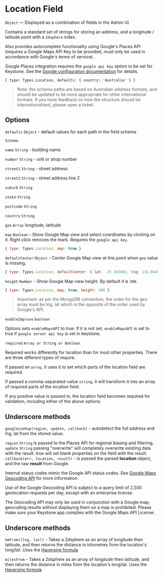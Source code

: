 # Location Field

`Object` — Displayed as a combination of fields in the Admin UI

Contains a standard set of strings for storing an address, and a longitude / latitude point with a `2dsphere` index.

Also provides autocomplete functionality using Google's Places API (requires a Google Maps API Key to be provided, must only be used in accordance with Google's terms of service).

Google Places integration requires the `google api key` option to be set for Keystone. See the [Google configuration documentation](http://v4.keystonejs.com/docs/configuration/#services-google) for details.

```
{ type: Types.Location, defaults: { country: 'Australia' } }
```

> Note: the schema paths are based on Australian address formats, and should be updated to be more appropriate for other international formats. If you have feedback on how the structure should be internationalised, please open a ticket.

## Options

`defaults` `Object` - default values for each path in the field schema

`Schema`

`name` `String` - building name

`number` `String` - unit or shop number

`street1` `String` - street address

`street2` `String` - street address line 2

`suburb` `String`

`state` `String`

`postcode` `String`

`country` `String`

`geo` `Array` longitude, latitude

`map` `Boolean` - Show Google Map view and select coordinates by clicking on it. Right click removes the mark. Requires the `google api key`.

```js
{ type: Types.Location, map: true }
```

`defaultCenter` `Object` - Center Google Map view at this point when `geo` value is missing.

```js
{ type: Types.Location, defaultCenter: { lat: -25.363882, lng: 131.044922 } }
```

`height` `Number` - Show Google Map view height. By default it is `300`.

```js
{ type: Types.Location, map: true, height: 400 }
```

> Important: as per the MongoDB convention, the order for the geo array must be lng, lat which is the opposite of the order used by Google's API.

`enableImprove` `boolean`

Options sets `enableMapsAPI` to true. If it is not set, `enableMapsAPI` is set to true if `google server api key` is set in keystone.

`required` `Array or String or Boolean`

Required works differently for location than for most other properties. There are three different types of require.

If passed an `array`, it uses it to set which parts of the location field are required.

If passed a comma-separated-value `string`, it will transform it into an array of required parts of the location field.

If any positive value is passed in, the location field becomes required for validation, including either of the above options.

## Underscore methods

`googleLookup(region, update, callback)` - autodetect the full address and lng, lat from the stored value.

`region` `String` is passed to the Places API for regional biasing and filtering.
`update` `String` passing "overwrite" will completely overwrite existing data with the result. true will set blank properties on the field with the result.
`callback(err, location, result)` - is passed the parsed **location** object, and the raw **result** from Google.

Internal status codes mimic the Google API status codes. See [Google Maps Geocoding API](https://developers.google.com/maps/documentation/geocoding) for more information.

Use of the Google Geocoding API is subject to a query limit of 2,500 geolocation requests per day, except with an enterprise license.

The Geocoding API may only be used in conjunction with a Google map; geocoding results without displaying them on a map is prohibited. Please make sure your Keystone app complies with the Google Maps API License.

## Underscore methods

`kmFrom([lng, lat])` - Takes a 2dsphere as an array of longitude then latitude, and then returns the distance in kilometres from the location's long/lat. Uses the [Haversine formula](http://en.wikipedia.org/wiki/Haversine_formula)

`milesFrom` - Takes a 2dsphere as an array of longitude then latitude, and then returns the distance in miles from the location's long/lat. Uses the [Haversine formula](http://en.wikipedia.org/wiki/Haversine_formula)
